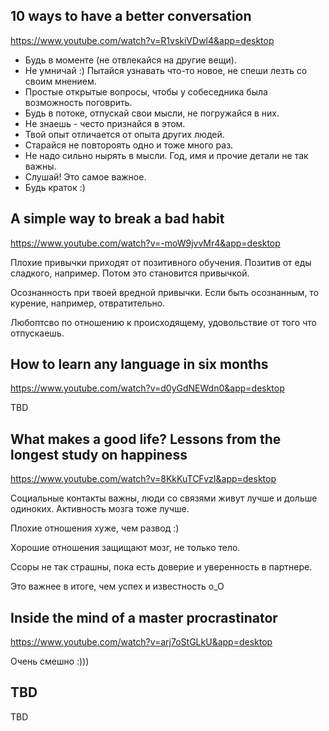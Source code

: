 ## 10 ways to have a better conversation
https://www.youtube.com/watch?v=R1vskiVDwl4&app=desktop

* Будь в моменте (не отвлекайся на другие вещи).
* Не умничай :) Пытайся узнавать что-то новое, не спеши лезть со своим мнением.
* Простые открытые вопросы, чтобы у собеседника была возможность поговрить.
* Будь в потоке, отпускай свои мысли, не погружайся в них.
* Не знаешь - често признайся в этом.
* Твой опыт отличается от опыта других людей.
* Старайся не повтороять одно и тоже много раз.
* Не надо сильно нырять в мысли. Год, имя и прочие детали не так важны.
* Слушай! Это самое важное.
* Будь краток :)

## A simple way to break a bad habit
https://www.youtube.com/watch?v=-moW9jvvMr4&app=desktop

Плохие привычки приходят от позитивного обучения. Позитив от еды сладкого, например. Потом это становится привычкой.

Осознанность при твоей вредной привычки. Если быть осознанным, то курение, например, отвратительно.

Любоптсво по отношению к происходящему, удовольствие от того что отпускаешь.

## How to learn any language in six months
https://www.youtube.com/watch?v=d0yGdNEWdn0&app=desktop

TBD

## What makes a good life? Lessons from the longest study on happiness
https://www.youtube.com/watch?v=8KkKuTCFvzI&app=desktop

Социальные контакты важны, люди со связями живут лучше и дольше одиноких. Активность мозга тоже лучше.

Плохие отношения хуже, чем развод :)

Хорошие отношения защищают мозг, не только тело.

Ссоры не так страшны, пока есть доверие и уверенность в партнере.

Это важнее в итоге, чем успех и известность o_O

## Inside the mind of a master procrastinator
https://www.youtube.com/watch?v=arj7oStGLkU&app=desktop

Очень смешно :)))

## TBD
TBD
